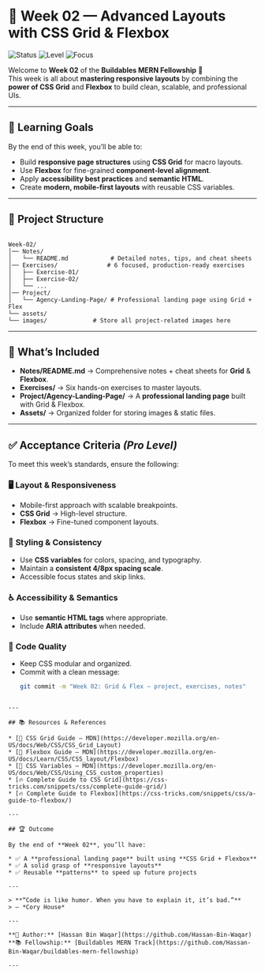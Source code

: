 
# 🌟 Week 02 — Advanced Layouts with CSS Grid & Flexbox

![Status](https://img.shields.io/badge/Status-In%20Progress-blue?style=for-the-badge)
![Level](https://img.shields.io/badge/Level-Intermediate-green?style=for-the-badge)
![Focus](https://img.shields.io/badge/Focus-Layouts%20&%20Responsiveness-orange?style=for-the-badge)

Welcome to **Week 02** of the **Buildables MERN Fellowship** 🚀  
This week is all about **mastering responsive layouts** by combining the **power of CSS Grid** and **Flexbox** to build clean, scalable, and professional UIs.

---

## 🎯 Learning Goals
By the end of this week, you’ll be able to:
- Build **responsive page structures** using **CSS Grid** for macro layouts.
- Use **Flexbox** for fine-grained **component-level alignment**.
- Apply **accessibility best practices** and **semantic HTML**.
- Create **modern, mobile-first layouts** with reusable CSS variables.

---

## 📂 Project Structure
```

Week-02/
│── Notes/
│   └── README.md            # Detailed notes, tips, and cheat sheets
│── Exercises/              # 6 focused, production-ready exercises
│   ├── Exercise-01/
│   ├── Exercise-02/
│   └── ...
│── Project/
│   └── Agency-Landing-Page/ # Professional landing page using Grid + Flex
└── assets/
└── images/             # Store all project-related images here

````

---

## 🔎 What’s Included
- **Notes/README.md** → Comprehensive notes + cheat sheets for **Grid** & **Flexbox**.
- **Exercises/** → Six hands-on exercises to master layouts.
- **Project/Agency-Landing-Page/** → A **professional landing page** built with Grid & Flexbox.
- **Assets/** → Organized folder for storing images & static files.

---

## ✅ Acceptance Criteria *(Pro Level)*
To meet this week’s standards, ensure the following:

### 🖥️ **Layout & Responsiveness**
- Mobile-first approach with scalable breakpoints.
- **CSS Grid** → High-level structure.
- **Flexbox** → Fine-tuned component layouts.

### 🎨 **Styling & Consistency**
- Use **CSS variables** for colors, spacing, and typography.
- Maintain a **consistent 4/8px spacing scale**.
- Accessible focus states and skip links.

### ♿ **Accessibility & Semantics**
- Use **semantic HTML tags** where appropriate.
- Include **ARIA attributes** when needed.

### 🧹 **Code Quality**
- Keep CSS modular and organized.
- Commit with a clean message:  
  ```bash
  git commit -m "Week 02: Grid & Flex — project, exercises, notes"
````

---

## 📚 Resources & References

* [📘 CSS Grid Guide — MDN](https://developer.mozilla.org/en-US/docs/Web/CSS/CSS_Grid_Layout)
* [📘 Flexbox Guide — MDN](https://developer.mozilla.org/en-US/docs/Learn/CSS/CSS_layout/Flexbox)
* [🎨 CSS Variables — MDN](https://developer.mozilla.org/en-US/docs/Web/CSS/Using_CSS_custom_properties)
* [🔥 Complete Guide to CSS Grid](https://css-tricks.com/snippets/css/complete-guide-grid/)
* [🔥 Complete Guide to Flexbox](https://css-tricks.com/snippets/css/a-guide-to-flexbox/)

---

## 🏆 Outcome

By the end of **Week 02**, you’ll have:

* ✅ A **professional landing page** built using **CSS Grid + Flexbox**  
* ✅ A solid grasp of **responsive layouts**  
* ✅ Reusable **patterns** to speed up future projects  

---

> **“Code is like humor. When you have to explain it, it’s bad.”**  
> — *Cory House*

---

**👤 Author:** [Hassan Bin Waqar](https://github.com/Hassan-Bin-Waqar)  
**📚 Fellowship:** [Buildables MERN Track](https://github.com/Hassan-Bin-Waqar/buildables-mern-fellowship)

---
